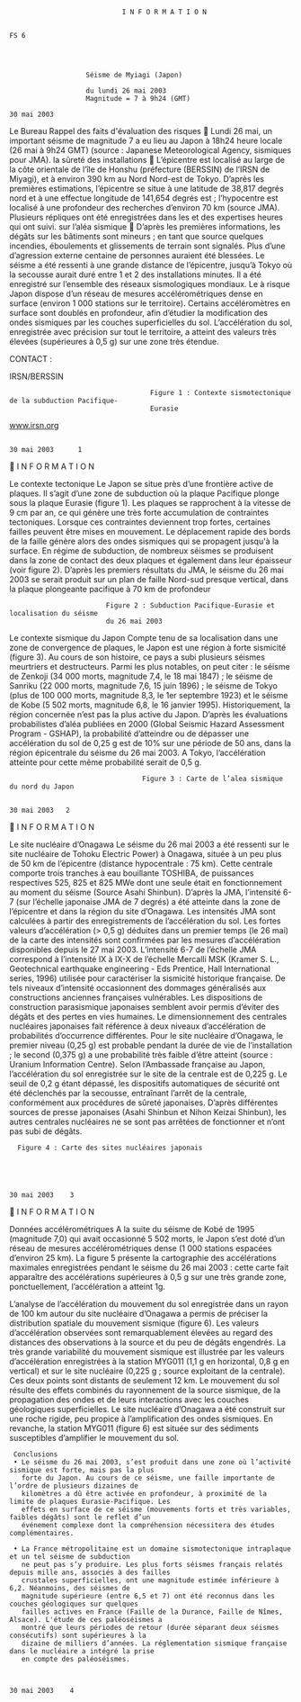                                 I N F O R M A T I O N

                                                                                                                 FS 6




                       Séisme de Myiagi (Japon)

                       du lundi 26 mai 2003
                       Magnitude = 7 à 9h24 (GMT)
                                                                                              30 mai 2003



 Le Bureau             Rappel des faits
 d'évaluation
 des risques            Lundi 26 mai, un important séisme de magnitude 7 a eu lieu au Japon à 18h24
                        heure locale (26 mai à 9h24 GMT) (source : Japanese Meteorological Agency,
 sismiques pour
                        JMA).
 la sûreté des
 installations          L’épicentre est localisé au large de la côte orientale de l’île de Honshu (préfecture
 (BERSSIN) de l’IRSN    de Miyagi), et à environ 390 km au Nord Nord-est de Tokyo. D’après les premières
                        estimations, l’épicentre se situe à une latitude de 38,817 degrés nord et à une
 effectue               longitude de 141,654 degrés est ; l’hypocentre est localisé à une profondeur
 des recherches         d’environ 70 km (source JMA). Plusieurs répliques ont été enregistrées dans les
 et des expertises      heures qui ont suivi.
 sur l’aléa sismique    D’après les premières informations, les dégâts sur les bâtiments sont mineurs ;
 en tant que source     quelques incendies, éboulements et glissements de terrain sont signalés. Plus d’une
 d’agression externe    centaine de personnes auraient été blessées. Le séisme a été ressenti à une grande
                        distance de l’épicentre, jusqu’à Tokyo où la secousse aurait duré entre 1 et 2
 des installations
                        minutes. Il a été enregistré sur l’ensemble des réseaux sismologiques mondiaux. Le
 à risque               Japon dispose d’un réseau de mesures accélérométriques dense en surface (environ
                        1 000 stations sur le territoire). Certains accéléromètres en surface sont doublés en
                        profondeur, afin d’étudier la modification des ondes sismiques par les couches
                        superficielles du sol. L’accélération du sol, enregistrée avec précision sur tout le
                        territoire, a atteint des valeurs très élevées (supérieures à 0,5 g) sur une zone très
                        étendue.




CONTACT :

IRSN/BERSSIN



                                       Figure 1 : Contexte sismotectonique de la subduction Pacifique-
                                       Eurasie
www.irsn.org


                                                                                                   30 mai 2003      1
                                     I N F O R M A T I O N

Le contexte tectonique
Le Japon se situe près d’une frontière active de plaques. Il s’agit d’une zone de subduction où la plaque Pacifique
plonge sous la plaque Eurasie (figure 1). Les plaques se rapprochent à la vitesse de 9 cm par an, ce qui génère une
très forte accumulation de contraintes tectoniques. Lorsque ces contraintes deviennent trop fortes, certaines
failles peuvent être mises en mouvement. Le déplacement rapide des bords de la faille génère alors des ondes
sismiques qui se propagent jusqu'à la surface.
En régime de subduction, de nombreux séismes se produisent dans la zone de contact des deux plaques et
également dans leur épaisseur (voir figure 2). D’après les premiers résultats du JMA, le séisme du 26 mai 2003 se
serait produit sur un plan de faille Nord-sud presque vertical, dans la plaque plongeante pacifique à 70 km de
profondeur




                            Figure 2 : Subduction Pacifique-Eurasie et localisation du séisme
                            du 26 mai 2003


Le contexte sismique du Japon
Compte tenu de sa localisation dans une zone de convergence de plaques, le Japon est une région à forte sismicité
(figure 3). Au cours de son histoire, ce pays a subi plusieurs séismes meurtriers et destructeurs. Parmi les plus
notables, on peut citer : le séisme de Zenkoji (34 000 morts, magnitude 7,4, le 18 mai 1847) ; le séisme de Sanriku
(22 000 morts, magnitude 7,6, 15 juin 1896) ; le séisme de Tokyo (plus de 100 000 morts, magnitude 8,3, le 1er
septembre 1923) et le séisme de Kobe (5 502 morts, magnitude 6,8, le 16 janvier 1995).
Historiquement, la région concernée n’est pas la plus active du Japon. D’après les évaluations probabilistes d’aléa
publiées en 2000 (Global Seismic Hazard Assessment Program - GSHAP), la probabilité d’atteindre ou de dépasser
une accélération du sol de 0,25 g est de 10% sur une période de 50 ans, dans la région épicentrale du séisme du 26
mai 2003. A Tokyo, l’accélération atteinte pour cette même probabilité serait de 0,5 g.




                                     Figure 3 : Carte de l’alea sismique du nord du Japon

                                                                                                        30 mai 2003   2
                                      I N F O R M A T I O N

Le site nucléaire d’Onagawa
 Le séisme du 26 mai 2003 a été ressenti sur le site nucléaire de Tohoku Electric Power) à Onagawa, située à un
peu plus de 50 km de l’épicentre (distance hypocentrale : 75 km). Cette centrale comporte trois tranches à eau
bouillante TOSHIBA, de puissances respectives 525, 825 et 825 MWe dont une seule était en fonctionnement au
moment du séisme (Source Asahi Shinbun). D’après la JMA, l’intensité 6-7 (sur l’échelle japonaise JMA de 7 degrés)
a été atteinte dans la zone de l’épicentre et dans la région du site d’Onagawa. Les intensités JMA sont calculées à
partir des enregistrements de l’accélération du sol. Les fortes valeurs d’accélération (> 0,5 g) déduites dans un
premier temps (le 26 mai) de la carte des intensités sont confirmées par les mesures d’accélération disponibles
depuis le 27 mai 2003.
L’intensité 6-7 de l’échelle JMA correspond à l’intensité IX à IX-X de l’échelle Mercalli MSK (Kramer S. L.,
Geotechnical earthquake engineering - Eds Prentice, Hall International series, 1996) utilisée pour caractériser la
sismicité historique française. De tels niveaux d’intensité occasionnent des dommages généralisés aux
constructions anciennes françaises vulnérables. Les dispositions de construction parasismique japonaises semblent
avoir permis d’éviter des dégâts et des pertes en vies humaines.
Le dimensionnement des centrales nucléaires japonaises fait référence à deux niveaux d’accélération de
probabilités d’occurrence différentes. Pour le site nucléaire d’Onagawa, le premier niveau (0,25 g) est probable
pendant la durée de vie de l’installation ; le second (0,375 g) a une probabilité très faible d’être atteint (source :
Uranium Information Centre). Selon l’Ambassade française au Japon, l’accélération du sol enregistrée sur le site
de la centrale est de 0,225 g. Le seuil de 0,2 g étant dépassé, les dispositifs automatiques de sécurité ont été
déclenchés par la secousse, entraînant l’arrêt de la centrale, conformément aux procédures de sûreté japonaises.
D’après différentes sources de presse japonaises (Asahi Shinbun et Nihon Keizai Shinbun), les autres centrales
nucléaires ne se sont pas arrêtées de fonctionner et n’ont pas subi de dégâts.




      Figure 4 : Carte des sites nucléaires japonais




                                                                                                          30 mai 2003    3
                                     I N F O R M A T I O N

Données accélérométriques
A la suite du séisme de Kobé de 1995 (magnitude 7,0) qui avait occasionné 5 502 morts, le Japon s’est doté d’un
réseau de mesures accélérométriques dense (1 000 stations espacées d’environ 25 km). La figure 5 présente la
cartographie des accélérations maximales enregistrées pendant le séisme du 26 mai 2003 : cette carte fait
apparaître des accélérations supérieures à 0,5 g sur une très grande zone, ponctuellement, l’accélération a atteint
1g.




 L’analyse de l’accélération du mouvement du sol enregistrée dans un rayon de 100 km autour du site nucléaire
 d’Onagawa a permis de préciser la distribution spatiale du mouvement sismique (figure 6). Les valeurs
 d’accélération observées sont remarquablement élevées au regard des distances des observations à la source et du
 peu de dégâts engendrés.
 La très grande variabilité du mouvement sismique est illustrée par les valeurs d’accélération enregistrées à la
 station MYG011 (1,1 g en horizontal, 0,8 g en vertical) et sur le site nucléaire (0,225 g ; source exploitant de la
 centrale). Ces deux points sont distants de seulement 12 km. Le mouvement du sol résulte des effets combinés du
 rayonnement de la source sismique, de la propagation des ondes et de leurs interactions avec les couches
 géologiques superficielles. Le site nucléaire d’Onagawa a été construit sur une roche rigide, peu propice à
 l’amplification des ondes sismiques. En revanche, la station MYG011 (figure 6) est située sur des sédiments
 susceptibles d’amplifier le mouvement du sol.



     Conclusions
     • Le séisme du 26 mai 2003, s’est produit dans une zone où l’activité sismique est forte, mais pas la plus
       forte du Japon. Au cours de ce séisme, une faille importante de l’ordre de plusieurs dizaines de
       kilomètres a dû être activée en profondeur, à proximité de la limite de plaques Eurasie-Pacifique. Les
       effets en surface de ce séisme (mouvements forts et très variables, faibles dégâts) sont le reflet d’un
       événement complexe dont la compréhension nécessitera des études complémentaires.

     • La France métropolitaine est un domaine sismotectonique intraplaque et un tel séisme de subduction
       ne peut pas s’y produire. Les plus forts séismes français relatés depuis mille ans, associés à des failles
       crustales superficielles, ont une magnitude estimée inférieure à 6,2. Néanmoins, des séismes de
       magnitude supérieure (entre 6,5 et 7) ont été reconnus dans les couches géologiques sur quelques
       failles actives en France (Faille de la Durance, Faille de Nîmes, Alsace). L'étude de ces paléoséismes a
       montré que leurs périodes de retour (durée séparant deux séismes consécutifs) sont supérieures à la
       dizaine de milliers d’années. La réglementation sismique française dans le nucléaire a intégré la prise
       en compte des paléoséismes.


                                                                                                        30 mai 2003    4
